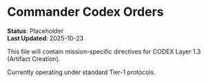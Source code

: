 # Commander Codex Orders

**Status**: Placeholder  
**Last Updated**: 2025-10-23

This file will contain mission-specific directives for CODEX Layer 1.3 (Artifact Creation).

Currently operating under standard Tier-1 protocols.

